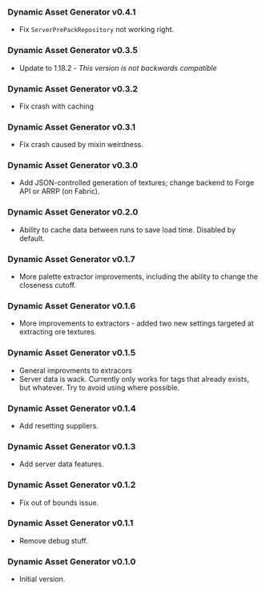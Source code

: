### Dynamic Asset Generator v0.4.1

- Fix `ServerPrePackRepository` not working right.

### Dynamic Asset Generator v0.3.5

- Update to 1.18.2 - *This version is not backwards compatible*

### Dynamic Asset Generator v0.3.2

- Fix crash with caching

### Dynamic Asset Generator v0.3.1

- Fix crash caused by mixin weirdness.

### Dynamic Asset Generator v0.3.0

- Add JSON-controlled generation of textures; change backend to Forge API or ARRP (on Fabric).

### Dynamic Asset Generator v0.2.0

- Ability to cache data between runs to save load time. Disabled by default.

### Dynamic Asset Generator v0.1.7

- More palette extractor improvements, including the ability to change the closeness cutoff.

### Dynamic Asset Generator v0.1.6

- More improvements to extractors - added two new settings targeted at extracting ore textures.

### Dynamic Asset Generator v0.1.5

- General improvments to extracors
- Server data is wack. Currently only works for tags that already exists, but whatever. Try to avoid using where possible.

### Dynamic Asset Generator v0.1.4

- Add resetting suppliers.

### Dynamic Asset Generator v0.1.3

- Add server data features.

### Dynamic Asset Generator v0.1.2

- Fix out of bounds issue.

### Dynamic Asset Generator v0.1.1

- Remove debug stuff.

### Dynamic Asset Generator v0.1.0

- Initial version.
